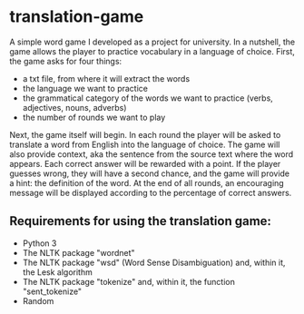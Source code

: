 # translation-game
A simple word game I developed as a project for university. In a nutshell, the game allows the player to practice vocabulary in a language of choice. 
First, the game asks for four things:
- a txt file, from where it will extract the words
- the language we want to practice
- the grammatical category of the words we want to practice (verbs, adjectives, nouns, adverbs)
- the number of rounds we want to play

Next, the game itself will begin. In each round the player will be asked to translate a word from English into the language of choice. The game will also provide context, aka the sentence from the source text where the word appears. Each correct answer will be rewarded with a point. If the player guesses wrong, they will have a second chance, and the game will provide a hint: the definition of the word. At the end of all rounds, an encouraging message will be displayed according to the percentage of correct answers.

## Requirements for using the translation game:
- Python 3
- The NLTK package "wordnet"
- The NLTK package "wsd" (Word Sense Disambiguation) and, within it, the Lesk algorithm
- The NLTK package "tokenize" and, within it, the function "sent_tokenize"
- Random
